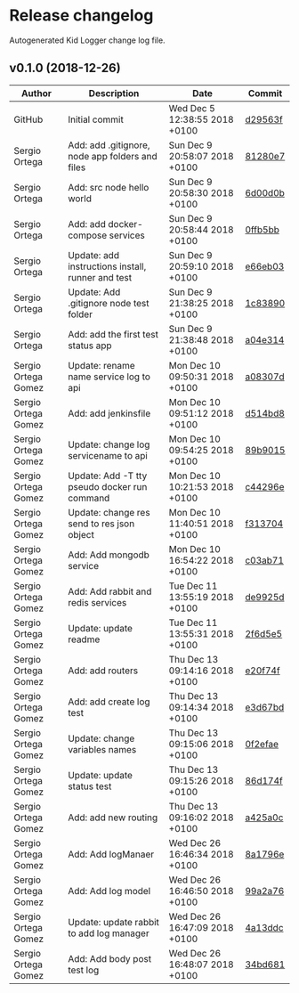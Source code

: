 # Release changelog

Autogenerated Kid Logger change log file.

## v0.1.0 (2018-12-26)

|Author|Description|Date|Commit|
|---|---|---|---|
|GitHub|Initial commit|Wed Dec 5 12:38:55 2018 +0100|[d29563f](https://github.com/kairops/kid-logger/commits/d29563ffb0901d6e4f31176c9fc9e497e33b1394)|
|Sergio Ortega|Add: add .gitignore, node app folders and files|Sun Dec 9 20:58:07 2018 +0100|[81280e7](https://github.com/kairops/kid-logger/commits/81280e74fa8907dfbaa0b04d4b39366563477c40)|
|Sergio Ortega|Add: src node hello world|Sun Dec 9 20:58:30 2018 +0100|[6d00d0b](https://github.com/kairops/kid-logger/commits/6d00d0b0e18c84dff48c0c76f4b4009e63859f9e)|
|Sergio Ortega|Add: add docker-compose services|Sun Dec 9 20:58:44 2018 +0100|[0ffb5bb](https://github.com/kairops/kid-logger/commits/0ffb5bb794906978d4c58f7b155230a73d4caa4d)|
|Sergio Ortega|Update: add instructions install, runner and test|Sun Dec 9 20:59:10 2018 +0100|[e66eb03](https://github.com/kairops/kid-logger/commits/e66eb0392a6360c97d8d3971de78a4fce4c47db6)|
|Sergio Ortega|Update: Add .gitignore node test folder|Sun Dec 9 21:38:25 2018 +0100|[1c83890](https://github.com/kairops/kid-logger/commits/1c83890f10eed5e39bcbce0f80b0da5271946a5b)|
|Sergio Ortega|Add: add the first test status app|Sun Dec 9 21:38:48 2018 +0100|[a04e314](https://github.com/kairops/kid-logger/commits/a04e31409a550722ed70627c285e4951266d3ff0)|
|Sergio Ortega Gomez|Update: rename name service log to api|Mon Dec 10 09:50:31 2018 +0100|[a08307d](https://github.com/kairops/kid-logger/commits/a08307d2c697338dac304a0036e0adec7b05e7a1)|
|Sergio Ortega Gomez|Add: add jenkinsfile|Mon Dec 10 09:51:12 2018 +0100|[d514bd8](https://github.com/kairops/kid-logger/commits/d514bd8449407cdbf15a2bfc818d930bae482b11)|
|Sergio Ortega Gomez|Update: change log servicename to api|Mon Dec 10 09:54:25 2018 +0100|[89b9015](https://github.com/kairops/kid-logger/commits/89b9015dcf03a9b8641db47373f9b2394cc4064f)|
|Sergio Ortega Gomez|Update: Add -T tty pseudo docker run command|Mon Dec 10 10:21:53 2018 +0100|[c44296e](https://github.com/kairops/kid-logger/commits/c44296ef8d8882241cddd962dd90b5a31368f64a)|
|Sergio Ortega Gomez|Update: change res send to res json object|Mon Dec 10 11:40:51 2018 +0100|[f313704](https://github.com/kairops/kid-logger/commits/f313704125edfafdb16e0b40092db62abeaac292)|
|Sergio Ortega Gomez|Add: Add mongodb service|Mon Dec 10 16:54:22 2018 +0100|[c03ab71](https://github.com/kairops/kid-logger/commits/c03ab71f453acd1411c0dd8f15ab197e4817e372)|
|Sergio Ortega Gomez|Add: Add rabbit and redis services|Tue Dec 11 13:55:19 2018 +0100|[de9925d](https://github.com/kairops/kid-logger/commits/de9925dabcf0aa12b9550410cf7d216ec164055b)|
|Sergio Ortega Gomez|Update: update readme|Tue Dec 11 13:55:31 2018 +0100|[2f6d5e5](https://github.com/kairops/kid-logger/commits/2f6d5e55d5fcc614e4d96fb05e1c810646b9a6a0)|
|Sergio Ortega Gomez|Add: add routers|Thu Dec 13 09:14:16 2018 +0100|[e20f74f](https://github.com/kairops/kid-logger/commits/e20f74fad74731a6bfe6319a91274943ad76e7a7)|
|Sergio Ortega Gomez|Add: add create log test|Thu Dec 13 09:14:34 2018 +0100|[e3d67bd](https://github.com/kairops/kid-logger/commits/e3d67bd5540408d9812e4515da352a8907adc09a)|
|Sergio Ortega Gomez|Update: change variables names|Thu Dec 13 09:15:06 2018 +0100|[0f2efae](https://github.com/kairops/kid-logger/commits/0f2efae2dfe016477abcec9f73933fb430bd3ee7)|
|Sergio Ortega Gomez|Update: update status test|Thu Dec 13 09:15:26 2018 +0100|[86d174f](https://github.com/kairops/kid-logger/commits/86d174f3768517a6bea0c6cd6f06141174b8076e)|
|Sergio Ortega Gomez|Add: add new routing|Thu Dec 13 09:16:02 2018 +0100|[a425a0c](https://github.com/kairops/kid-logger/commits/a425a0cbdba73206332536bf5c59cecd81902c69)|
|Sergio Ortega Gomez|Add: Add logManaer|Wed Dec 26 16:46:34 2018 +0100|[8a1796e](https://github.com/kairops/kid-logger/commits/8a1796e4fa0ca3408b58be79b0195d7fd11fa6f9)|
|Sergio Ortega Gomez|Add: Add log model|Wed Dec 26 16:46:50 2018 +0100|[99a2a76](https://github.com/kairops/kid-logger/commits/99a2a76988125f3f7911e6c20762df6afc8a5b7f)|
|Sergio Ortega Gomez|Update: update rabbit to add log manager|Wed Dec 26 16:47:09 2018 +0100|[4a13ddc](https://github.com/kairops/kid-logger/commits/4a13ddc5661a584c0f52c4286782fb51c58a0287)|
|Sergio Ortega Gomez|Add: Add body post test log|Wed Dec 26 16:48:07 2018 +0100|[34bd681](https://github.com/kairops/kid-logger/commits/34bd6814c98ec3fc0435f5eaf8d4316b94c60374)|



